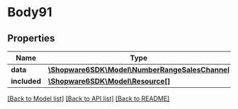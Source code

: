 # Body91

## Properties
Name | Type | Description | Notes
------------ | ------------- | ------------- | -------------
**data** | [**\Shopware6SDK\Model\NumberRangeSalesChannel**](NumberRangeSalesChannel.md) |  | [optional] 
**included** | [**\Shopware6SDK\Model\Resource[]**](Resource.md) |  | [optional] 

[[Back to Model list]](../../README.md#documentation-for-models) [[Back to API list]](../../README.md#documentation-for-api-endpoints) [[Back to README]](../../README.md)

